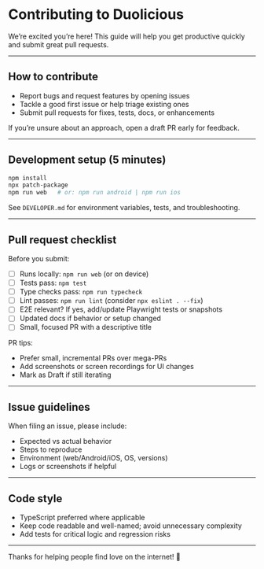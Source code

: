 # Contributing to Duolicious

We’re excited you’re here! This guide will help you get productive quickly and submit great pull requests.

---

## How to contribute

- Report bugs and request features by opening issues
- Tackle a good first issue or help triage existing ones
- Submit pull requests for fixes, tests, docs, or enhancements

If you’re unsure about an approach, open a draft PR early for feedback.

---

## Development setup (5 minutes)

```bash
npm install
npx patch-package
npm run web   # or: npm run android | npm run ios
```

See `DEVELOPER.md` for environment variables, tests, and troubleshooting.

---

## Pull request checklist

Before you submit:

- [ ] Runs locally: `npm run web` (or on device)
- [ ] Tests pass: `npm test`
- [ ] Type checks pass: `npm run typecheck`
- [ ] Lint passes: `npm run lint` (consider `npx eslint . --fix`)
- [ ] E2E relevant? If yes, add/update Playwright tests or snapshots
- [ ] Updated docs if behavior or setup changed
- [ ] Small, focused PR with a descriptive title

PR tips:
- Prefer small, incremental PRs over mega-PRs
- Add screenshots or screen recordings for UI changes
- Mark as Draft if still iterating

---

## Issue guidelines

When filing an issue, please include:
- Expected vs actual behavior
- Steps to reproduce
- Environment (web/Android/iOS, OS, versions)
- Logs or screenshots if helpful

---

## Code style

- TypeScript preferred where applicable
- Keep code readable and well-named; avoid unnecessary complexity
- Add tests for critical logic and regression risks

---

Thanks for helping people find love on the internet! 💜 
